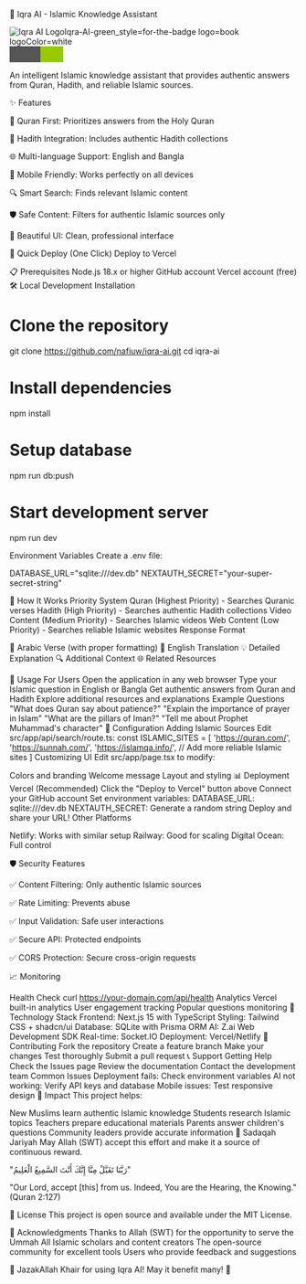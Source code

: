 🌟 Iqra AI - Islamic Knowledge Assistant

![Iqra AI LogoIqra-AI-green_style=for-the-badge logo=book logoColor=white](https://github.com/user-attachments/assets/65ca4083-dca4-4ab6-a92b-9c23cae711dd)
<svg xmlns="http://www.w3.org/2000/svg" width="93.5" height="28" role="img" aria-label="IQRA: AI"><g shape-rendering="crispEdges"><rect width="54" height="28" fill="#555"/><rect x="54" width="39.5" height="28" fill="#97ca00"/></g><g fill="#fff" text-anchor="middle" font-family="Verdana,Geneva,DejaVu Sans,sans-serif" text-rendering="geometricPrecision" font-size="100"><text transform="scale(.1)" x="270" y="175" textLength="300" fill="#fff"></text><text transform="scale(.1)" x="737.5" y="175" textLength="155" fill="#fff" font-weight="bold"></text></g></svg>

An intelligent Islamic knowledge assistant that provides authentic answers from Quran, Hadith, and reliable Islamic sources.

✨ Features

📖 Quran First: Prioritizes answers from the Holy Quran

🕌 Hadith Integration: Includes authentic Hadith collections

🌐 Multi-language Support: English and Bangla

📱 Mobile Friendly: Works perfectly on all devices

🔍 Smart Search: Finds relevant Islamic content

🛡️ Safe Content: Filters for authentic Islamic sources only

🎨 Beautiful UI: Clean, professional interface

🚀 Quick Deploy (One Click)
Deploy to Vercel

📋 Prerequisites
Node.js 18.x or higher
GitHub account
Vercel account (free)
🛠️ Local Development
Installation

# Clone the repository
git clone https://github.com/nafiuw/iqra-ai.git
cd iqra-ai

# Install dependencies
npm install

# Setup database
npm run db:push

# Start development server
npm run dev

Environment Variables
Create a .env file:

DATABASE_URL="sqlite:///dev.db"
NEXTAUTH_SECRET="your-super-secret-string"

🎯 How It Works
Priority System
Quran (Highest Priority) - Searches Quranic verses
Hadith (High Priority) - Searches authentic Hadith collections
Video Content (Medium Priority) - Searches Islamic videos
Web Content (Low Priority) - Searches reliable Islamic websites
Response Format

📖 Arabic Verse (with proper formatting)
📝 English Translation
💡 Detailed Explanation
🔍 Additional Context
🌐 Related Resources

📱 Usage
For Users
Open the application in any web browser
Type your Islamic question in English or Bangla
Get authentic answers from Quran and Hadith
Explore additional resources and explanations
Example Questions
"What does Quran say about patience?"
"Explain the importance of prayer in Islam"
"What are the pillars of Iman?"
"Tell me about Prophet Muhammad's character"
🔧 Configuration
Adding Islamic Sources
Edit src/app/api/search/route.ts:
const ISLAMIC_SITES = [
  'https://quran.com/',
  'https://sunnah.com/',
  'https://islamqa.info/',
  // Add more reliable Islamic sites
]
Customizing UI
Edit src/app/page.tsx to modify:

Colors and branding
Welcome message
Layout and styling
📊 Deployment
Vercel (Recommended)
Click the "Deploy to Vercel" button above
Connect your GitHub account
Set environment variables:
DATABASE_URL: sqlite:///dev.db
NEXTAUTH_SECRET: Generate a random string
Deploy and share your URL!
Other Platforms

Netlify: Works with similar setup
Railway: Good for scaling
Digital Ocean: Full control

🛡️ Security Features

✅ Content Filtering: Only authentic Islamic sources

✅ Rate Limiting: Prevents abuse

✅ Input Validation: Safe user interactions

✅ Secure API: Protected endpoints

✅ CORS Protection: Secure cross-origin requests

📈 Monitoring

Health Check
curl https://your-domain.com/api/health
Analytics
Vercel built-in analytics
User engagement tracking
Popular questions monitoring
🎨 Technology Stack
Frontend: Next.js 15 with TypeScript
Styling: Tailwind CSS + shadcn/ui
Database: SQLite with Prisma ORM
AI: Z.ai Web Development SDK
Real-time: Socket.IO
Deployment: Vercel/Netlify
🤝 Contributing
Fork the repository
Create a feature branch
Make your changes
Test thoroughly
Submit a pull request
📞 Support
Getting Help
Check the Issues page
Review the documentation
Contact the development team
Common Issues
Deployment fails: Check environment variables
AI not working: Verify API keys and database
Mobile issues: Test responsive design
🌟 Impact
This project helps:

New Muslims learn authentic Islamic knowledge
Students research Islamic topics
Teachers prepare educational materials
Parents answer children's questions
Community leaders provide accurate information
💝 Sadaqah Jariyah
May Allah (SWT) accept this effort and make it a source of continuous reward.

"رَبَّنَا تَقَبَّلْ مِنَّا إِنَّكَ أَنْتَ السَّمِيعُ الْعَلِيمُ"

"Our Lord, accept [this] from us. Indeed, You are the Hearing, the Knowing." (Quran 2:127)

📄 License
This project is open source and available under the MIT License.

🙏 Acknowledgments
Thanks to Allah (SWT) for the opportunity to serve the Ummah
All Islamic scholars and content creators
The open-source community for excellent tools
Users who provide feedback and suggestions

🌟 JazakAllah Khair for using Iqra AI! May it benefit many! 🌟
